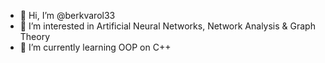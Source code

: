 - 👋 Hi, I’m @berkvarol33
- 👀 I’m interested in Artificial Neural Networks, Network Analysis & Graph Theory
- 🌱 I’m currently learning OOP on C++

<!---
berkvarol33/berkvarol33 is a ✨ special ✨ repository because its `README.md` (this file) appears on your GitHub profile.
You can click the Preview link to take a look at your changes.
--->
